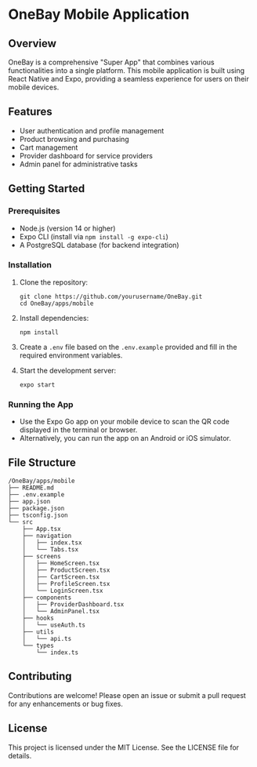# OneBay Mobile Application

## Overview
OneBay is a comprehensive "Super App" that combines various functionalities into a single platform. This mobile application is built using React Native and Expo, providing a seamless experience for users on their mobile devices.

## Features
- User authentication and profile management
- Product browsing and purchasing
- Cart management
- Provider dashboard for service providers
- Admin panel for administrative tasks

## Getting Started

### Prerequisites
- Node.js (version 14 or higher)
- Expo CLI (install via `npm install -g expo-cli`)
- A PostgreSQL database (for backend integration)

### Installation
1. Clone the repository:
   ```
   git clone https://github.com/yourusername/OneBay.git
   cd OneBay/apps/mobile
   ```

2. Install dependencies:
   ```
   npm install
   ```

3. Create a `.env` file based on the `.env.example` provided and fill in the required environment variables.

4. Start the development server:
   ```
   expo start
   ```

### Running the App
- Use the Expo Go app on your mobile device to scan the QR code displayed in the terminal or browser.
- Alternatively, you can run the app on an Android or iOS simulator.

## File Structure
```
/OneBay/apps/mobile
├── README.md
├── .env.example
├── app.json
├── package.json
├── tsconfig.json
└── src
    ├── App.tsx
    ├── navigation
    │   ├── index.tsx
    │   └── Tabs.tsx
    ├── screens
    │   ├── HomeScreen.tsx
    │   ├── ProductScreen.tsx
    │   ├── CartScreen.tsx
    │   ├── ProfileScreen.tsx
    │   └── LoginScreen.tsx
    ├── components
    │   ├── ProviderDashboard.tsx
    │   └── AdminPanel.tsx
    ├── hooks
    │   └── useAuth.ts
    ├── utils
    │   └── api.ts
    └── types
        └── index.ts
```

## Contributing
Contributions are welcome! Please open an issue or submit a pull request for any enhancements or bug fixes.

## License
This project is licensed under the MIT License. See the LICENSE file for details.